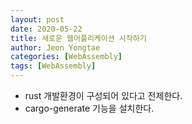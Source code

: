 ```yaml
---
layout: post
date: 2020-05-22
title: 새로운 웹어플리케이션 시작하기
author: Jeon Yongtae
categories: [WebAssembly]
tags: [WebAssembly]
---
```


- rust 개발환경이 구성되어 있다고 전제한다.
- cargo-generate 기능을 설치한다.

